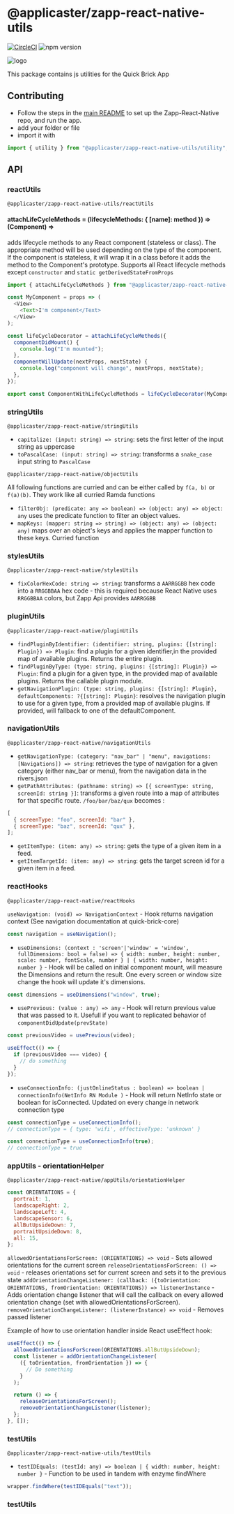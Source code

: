 # @applicaster/zapp-react-native-utils

[![CircleCI](https://github.com/applicaster/QuickBrick/tree/master.svg?style=shield&circle-token=07da67c776e760b087a4cc707712cd9a9c04d1af)](https://github.com/applicaster/QuickBrick/tree/master)
![npm version](https://badge.fury.io/js/%40applicaster%2Fzapp-react-native-utils.svg)

![logo](../../logo.png)

This package contains js utilities for the Quick Brick App

## Contributing

- Follow the steps in the [main README](../../README.md) to set up the Zapp-React-Native repo, and run the app.
- add your folder or file
- import it with

```javascript
import { utility } from "@applicaster/zapp-react-native-utils/utility";
```

## API

### reactUtils

`@applicaster/zapp-react-native-utils/reactUtils`

#### attachLifeCycleMethods = (lifecycleMethods: { [name]: method }) => (Component<ReactComponent>) => <ReactComponent>

adds lifecycle methods to any React component (stateless or class). The appropriate method will be used depending on the type of the component. If the component is stateless, it will wrap it in a class before it adds the method to the Component's prototype.
Supports all React lifecycle methods except `constructor` and `static getDerivedStateFromProps`

```javascript
import { attachLifeCycleMethods } from "@applicaster/zapp-react-native-utils/reactUtils";

const MyComponent = props => (
  <View>
    <Text>I'm component</Text>
  </View>
);

const lifeCycleDecorator = attachLifeCycleMethods({
  componentDidMount() {
    console.log("I'm mounted");
  },
  componentWillUpdate(nextProps, nextState) {
    console.log("component will change", nextProps, nextState);
  },
});

export const ComponentWithLifeCycleMethods = lifeCycleDecorator(MyComponent);
```

### stringUtils

`@applicaster/zapp-react-native/stringUtils`

- `capitalize: (input: string) => string`: sets the first letter of the input string as uppercase
- `toPascalCase: (input: string) => string`: transforms a `snake_case` input string to `PascalCase`

`@applicaster/zapp-react-native/objectUtils`

All following functions are curried and can be either called by `f(a, b)` or `f(a)(b)`. They work like all curried Ramda functions

- `filterObj: (predicate: any => boolean) => (object: any) => object: any` uses the predicate function to filter an object values.
- `mapKeys: (mapper: string => string) => (object: any) => (object: any)` maps over an object's keys and applies the mapper function to these keys. Curried function

### stylesUtils

`@applicaster/zapp-react-native/stylesUtils`

- `fixColorHexCode: string => string`: transforms a `AARRGGBB` hex code into a `RRGGBBAA` hex code - this is required because React Native uses `RRGGBBAA` colors, but Zapp Api provides `AARRGGBB`

### pluginUtils

`@applicaster/zapp-react-native/pluginUtils`

- `findPluginByIdentifier: (identifier: string, plugins: {[string]: Plugin}) => Plugin`: find a plugin for a given identifier,in the provided map of available plugins. Returns the entire plugin.
- `findPluginByType: (type: string, plugins: {[string]: Plugin}) => Plugin`: find a plugin for a given type, in the provided map of available plugins. Returns the callable plugin module.
- `getNavigationPlugin: (type: string, plugins: {[string]: Plugin}, defaultComponents: ?{[string]: Plugin}`: resolves the navigation plugin to use for a given type, from a provided map of available plugins. If provided, will fallback to one of the defaultComponent.

### navigationUtils

`@applicaster/zapp-react-native/navigationUtils`

- `getNavigationType: (category: "nav_bar" | "menu", navigations: [Navigations]) => string`: retrieves the type of navigation for a given category (either nav_bar or menu), from the navigation data in the rivers.json
- `getPathAttributes: (pathname: string) => [{ screenType: string, screenId: string }]`: transforms a given route into a map of attributes for that specific route. `/foo/bar/baz/qux` becomes :

```javascript
[
  { screenType: "foo", screenId: "bar" },
  { screenType: "baz", screenId: "qux" },
];
```

- `getItemType: (item: any) => string`: gets the type of a given item in a feed.
- `getItemTargetId: (item: any) => string`: gets the target screen id for a given item in a feed.

### reactHooks

`@applicaster/zapp-react-native/reactHooks`

`useNavigation: (void) => NavigationContext` - Hook returns navigation context (See navigation documentation at quick-brick-core)

```javascript
const navigation = useNavigation();
```

- `useDimensions: (context : 'screen'|'window' = 'window', fullDimensions: bool = false) => { width: number, height: number, scale: number, fontScale, number } | { width: number, height: number }` - Hook will be called on initial component mount, will measure the Dimensions and return the result. One every screen or window size change the hook will update it's dimensions.

```javascript
const dimensions = useDimensions("window", true);
```

- `usePrevious: (value : any) => any` - Hook will return previous value that was passed to it. Usefull if you want to replicated behavior of `componentDidUpdate(prevState)`

```javascript
const previousVideo = usePrevious(video);

useEffect(() => {
  if (previousVideo === video) {
    // do something
  }
});
```

- `useConnectionInfo: (justOnlineStatus : boolean) => boolean | connectionInfo(NetInfo RN Module )` - Hook will return NetInfo state or boolean for isConnected. Updated on every change in network connection type

```javascript
const connectionType = useConnectionInfo();
// connectionType = { type: 'wifi', effectiveType: 'unknown' }
```

```javascript
const connectionType = useConnectionInfo(true);
// connectionType = true
```

### appUtils - orientationHelper

`@applicaster/zapp-react-native/appUtils/orientationHelper`

```javascript
const ORIENTATIONS = {
  portrait: 1,
  landscapeRight: 2,
  landscapeLeft: 4,
  landscapeSensor: 6,
  allButUpsideDown: 7,
  portraitUpsideDown: 8,
  all: 15,
};
```

`allowedOrientationsForScreen: (ORIENTATIONS) => void` - Sets allowed orientations for the current screen
`releaseOrientationsForScreen: () => void` - releases orientations set for current screen and sets it to the previous state
`addOrientationChangeListener: (callback: ({toOrientation: ORIENTATIONS, fromOrientation: ORIENTATIONS)) => listenerInstance` - Adds orientation change listener that will call the callback on every allowed orientation change (set with allowedOrientationsForScreen).
`removeOrientationChangeListener: (listenerInstance) => void` - Removes passed listener

Example of how to use orientation handler inside React useEffect hook:

```javascript
useEffect(() => {
  allowedOrientationsForScreen(ORIENTATIONS.allButUpsideDown);
  const listener = addOrientationChangeListener(
    ({ toOrientation, fromOrientation }) => {
      // Do something
    }
  );

  return () => {
    releaseOrientationsForScreen();
    removeOrientationChangeListener(listener);
  };
}, []);
```

### testUtils

`@applicaster/zapp-react-native-utils/testUtils`

- `testIDEquals: (testId: any) => boolean | { width: number, height: number }` - Function to be used in tandem with enzyme findWhere

```javascript
wrapper.findWhere(testIDEquals("text"));
```

### testUtils
